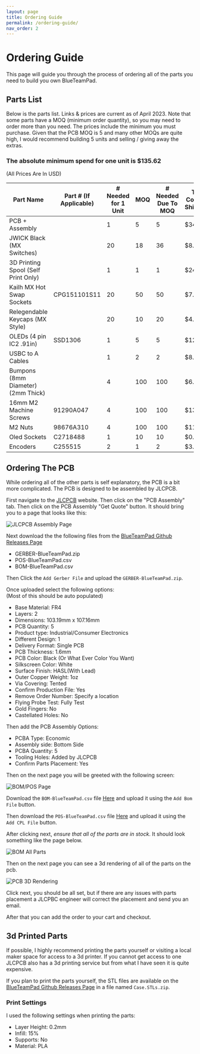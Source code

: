 ```yaml
---
layout: page
title: Ordering Guide
permalink: /ordering-guide/
nav_order: 2
---
```

# Ordering Guide

This page will guide you through the process of ordering all of the parts you need to build you own BlueTeamPad.

## Parts List

Below is the parts list. Links & prices are current as of April 2023. Note that some parts have a MOQ (minimum order quantity), so you may need to order more than you need. The prices include the minimum you must purchase. Given that the PCB MOQ is 5 and many other MOQs are quite high, I would recommend building 5 units and selling / giving away the extras.

### The absolute minimum spend for one unit is $135.62

(All Prices Are In USD)

| Part Name                           | Part # (If Applicable) | \# Needed for 1 Unit | MOQ | \# Needed Due To MOQ | Total Cost (No Shipping) | Link                                                                                                                                                                                                                                                                   |
| ----------------------------------- | ----------------------- | -------------------- | --- | -------------------- | ------------------------ | ---------------------------------------------------------------------------------------------------------------------------------------------------------------------------------------------------------------------------------------------------------------------- |
| PCB + Assembly                      |                         | 1                    | 5   | 5                    | $34.06                   | [JLCPCB](https://jlcpcb.com/)                                                                                                                                                                                                                             |
| JWICK Black (MX Switches)           |                         | 20                   | 18  | 36                   | $8.28                    | [Divinikey](https://divinikey.com/products/jwk-jwick-linear-switches)                                                                                                                                                   |
| 3D Printing Spool (Self Print Only) |                         | 1                    | 1   | 1                    | $24.99                   | [Amazon](https://www.amazon.com/HATCHBOX-3D-Filament-Dimensional-Accuracy/dp/B00J0ECR5I/)                                                                                                     |
| Kailh MX Hot Swap Sockets           | CPG151101S11            | 20                   | 50  | 50                   | $7.50                    | [AliExpress](https://www.aliexpress.us/item/2255800865526224.html) |
| Relegendable Keycaps (MX Style)     |                         | 20                   | 10  | 20                   | $4.08                    | [AliExpress](https://www.aliexpress.us/item/3256803271770916.html) |
| OLEDs (4 pin IC2 .91in)             | SSD1306                 | 1                    | 5   | 5                    | $12.88                   | [Amazon](https://www.amazon.com/gp/product/B08ZY4YBHL/)                                                                           |
| USBC to A Cables                    |                         | 1                    | 2   | 2                    | $8.99                    | [Amazon](https://www.amazon.com/gp/product/B07DC5PPFV/)                                                                           |
| Bumpons (8mm Diameter) (2mm Thick)  |                         | 4                    | 100 | 100                  | $6.98                    | [Amazon](https://www.amazon.com/gp/product/B07DN6W6VN/)                                                                           |
| 16mm M2 Machine Screws              | 91290A047               | 4                    | 100 | 100                  | $13.03                   | [MCMaster](https://www.mcmaster.com/catalog/129/3494/91290A047)                                                                                                                                                             |
| M2 Nuts                             | 98676A310               | 4                    | 100 | 100                  | $11.38                   | [MCMaster](https://www.mcmaster.com/catalog/129/3585/98676A310)                                                                                                                                                             |
| Oled Sockets                        | C2718488                | 1                    | 10  | 10                   | $0.43                    | [LCSC](https://www.lcsc.com/product-detail/Female-Headers_BOOMELE-Boom-Precision-Elec-C2718488_C2718488.html)                                                         |
| Encoders                            | C255515                 | 2                    | 1   | 2                    | $3.02                    | [LCSC](https://www.lcsc.com/product-detail/Rotary-Encoders_ALPSALPINE-EC11E18244A5_C255515.html)     


## Ordering The PCB

While ordering all of the other parts is self explanatory, the PCB is a bit more complicated. The PCB is designed to be assembled by JLCPCB.

First navigate to the [JLCPCB](https://jlcpcb.com/) website. Then click on the "PCB Assembly" tab. Then click on the PCB Assembly "Get Quote" button. It should bring you to a page that looks like this:

![JLCPCB Assembly Page](/blue-team-pad-docs/images/JLCPCB-Assembly-page.png)

Next download the the following files from the [BlueTeamPad Github Releases Page](https://github.com/fearherbs1/blue-team-pad/releases/tag/v1.1)

* GERBER-BlueTeamPad.zip
* POS-BlueTeamPad.csv
* BOM-BlueTeamPad.csv

Then Click the `Add Gerber File` and upload the `GERBER-BlueTeamPad.zip`.

Once uploaded select the following options:  
(Most of this should be auto populated)

* Base Material: FR4
* Layers: 2
* Dimensions: 103.19mm x 107.16mm
* PCB Quantity: 5
* Product type: Industrial/Consumer Electronics
* Different Design: 1
* Delivery Format: Single PCB
* PCB Thickness: 1.6mm
* PCB Color: Black (Or What Ever Color You Want)
* Silkscreen Color: White
* Surface Finish: HASL(With Lead)
* Outer Copper Weight: 1oz
* Via Covering: Tented
* Confirm Production File: Yes
* Remove Order Number: Specify a location
* Flying Probe Test: Fully Test
* Gold Fingers: No
* Castellated Holes: No

Then add the PCB Assembly Options:

* PCBA Type: Economic
* Assembly side: Bottom Side
* PCBA Quantity: 5
* Tooling Holes: Added by JLCPCB
* Confirm Parts Placement: Yes

Then on the next page you will be greeted with the following screen:

![BOM/POS Page](/blue-team-pad-docs/images/bom-pos-jlcpcb.png)

Download the `BOM-BlueTeamPad.csv` file [Here](https://github.com/fearherbs1/blue-team-pad/releases) and upload it using the `Add Bom File` button.

Then download the `POS-BlueTeamPad.csv` file [Here](https://github.com/fearherbs1/blue-team-pad/releases) and upload it using the `Add CPL File` button.

After clicking next, *ensure that all of the parts are in stock*. It should look something like the page below.

![BOM All Parts](/blue-team-pad-docs/images/BOM-ALL-Parts.png)

Then on the next page you can see a 3d rendering of all of the parts on the pcb.

![PCB 3D Rendering](/blue-team-pad-docs/images/pcb-3d-rendering.png)

Click next, you should be all set, but if there are any issues with parts placement a JLCPBC engineer will correct the placement and send you an email.

After that you can add the order to your cart and checkout.

## 3d Printed Parts

If possible, I highly recommend printing the parts yourself or visiting a local maker space for access to a 3d printer. If you cannot get access to one JLCPCB also has a 3d printing service but from what I have seen it is quite expensive.

If you plan to print the parts yourself, the STL files are available on the [BlueTeamPad Github Releases Page](https://github.com/fearherbs1/blue-team-pad/releases) in a file named `Case.STLs.zip`.

### Print Settings

I used the following settings when printing the parts:

* Layer Height: 0.2mm
* Infill: 15%
* Supports: No
* Material: PLA


